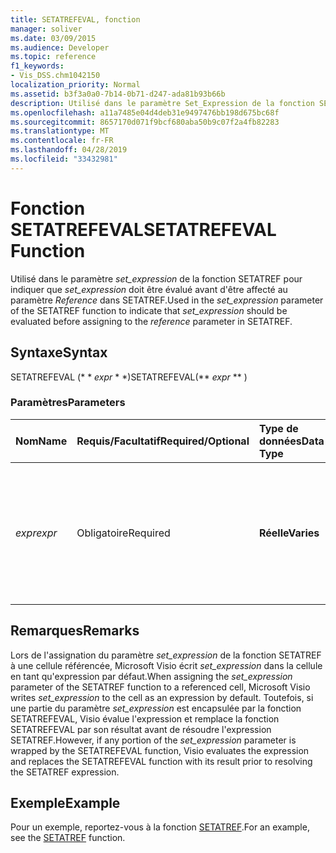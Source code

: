 ```yaml
---
title: SETATREFEVAL, fonction
manager: soliver
ms.date: 03/09/2015
ms.audience: Developer
ms.topic: reference
f1_keywords:
- Vis_DSS.chm1042150
localization_priority: Normal
ms.assetid: b3f3a0a0-7b14-0b71-d247-ada81b93b66b
description: Utilisé dans le paramètre Set_Expression de la fonction SETATREF pour indiquer que Set_Expression doit être évalué avant d'être affecté au paramètre Reference dans SETATREF.
ms.openlocfilehash: a11a7485e04d4deb31e9497476bb198d675bc68f
ms.sourcegitcommit: 8657170d071f9bcf680aba50b9c07f2a4fb82283
ms.translationtype: MT
ms.contentlocale: fr-FR
ms.lasthandoff: 04/28/2019
ms.locfileid: "33432981"
---
```

# <a name="setatrefeval-function"></a><span data-ttu-id="4c983-103">Fonction SETATREFEVAL</span><span class="sxs-lookup"><span data-stu-id="4c983-103">SETATREFEVAL Function</span></span>

<span data-ttu-id="4c983-104">Utilisé dans le paramètre _set_expression_ de la fonction SETATREF pour indiquer que _set_expression_ doit être évalué avant d'être affecté au paramètre _Reference_ dans SETATREF.</span><span class="sxs-lookup"><span data-stu-id="4c983-104">Used in the  _set_expression_ parameter of the SETATREF function to indicate that  _set_expression_ should be evaluated before assigning to the  _reference_ parameter in SETATREF.</span></span> 
  
## <a name="syntax"></a><span data-ttu-id="4c983-105">Syntaxe</span><span class="sxs-lookup"><span data-stu-id="4c983-105">Syntax</span></span>

<span data-ttu-id="4c983-106">SETATREFEVAL (\* \* *expr* \* \*)</span><span class="sxs-lookup"><span data-stu-id="4c983-106">SETATREFEVAL(\*\* *expr* \*\* )</span></span> 
  
### <a name="parameters"></a><span data-ttu-id="4c983-107">Paramètres</span><span class="sxs-lookup"><span data-stu-id="4c983-107">Parameters</span></span>

|<span data-ttu-id="4c983-108">**Nom**</span><span class="sxs-lookup"><span data-stu-id="4c983-108">**Name**</span></span>|<span data-ttu-id="4c983-109">**Requis/Facultatif**</span><span class="sxs-lookup"><span data-stu-id="4c983-109">**Required/Optional**</span></span>|<span data-ttu-id="4c983-110">**Type de données**</span><span class="sxs-lookup"><span data-stu-id="4c983-110">**Data Type**</span></span>|<span data-ttu-id="4c983-111">**Description**</span><span class="sxs-lookup"><span data-stu-id="4c983-111">**Description**</span></span>|
|:-----|:-----|:-----|:-----|
| <span data-ttu-id="4c983-112">_expr_</span><span class="sxs-lookup"><span data-stu-id="4c983-112">_expr_</span></span> <br/> |<span data-ttu-id="4c983-113">Obligatoire</span><span class="sxs-lookup"><span data-stu-id="4c983-113">Required</span></span>  <br/> |<span data-ttu-id="4c983-114">**Réelle**</span><span class="sxs-lookup"><span data-stu-id="4c983-114">**Varies**</span></span> <br/> | <span data-ttu-id="4c983-115">Expression évaluée lorsque la fonction SETATREF redirige _set_expression_ vers une autre cellule.</span><span class="sxs-lookup"><span data-stu-id="4c983-115">An expression that is evaluated when the SETATREF function redirects  _set_expression_ to another cell.</span></span>  <br/> |
   
## <a name="remarks"></a><span data-ttu-id="4c983-116">Remarques</span><span class="sxs-lookup"><span data-stu-id="4c983-116">Remarks</span></span>

<span data-ttu-id="4c983-117">Lors de l'assignation du paramètre *set_expression* de la fonction SETATREF à une cellule référencée, Microsoft Visio écrit *set_expression* dans la cellule en tant qu'expression par défaut.</span><span class="sxs-lookup"><span data-stu-id="4c983-117">When assigning the  *set_expression*  parameter of the SETATREF function to a referenced cell, Microsoft Visio writes  *set_expression*  to the cell as an expression by default.</span></span> <span data-ttu-id="4c983-118">Toutefois, si une partie du paramètre *set_expression* est encapsulée par la fonction SETATREFEVAL, Visio évalue l'expression et remplace la fonction SETATREFEVAL par son résultat avant de résoudre l'expression SETATREF.</span><span class="sxs-lookup"><span data-stu-id="4c983-118">However, if any portion of the  *set_expression*  parameter is wrapped by the SETATREFEVAL function, Visio evaluates the expression and replaces the SETATREFEVAL function with its result prior to resolving the SETATREF expression.</span></span> 
  
## <a name="example"></a><span data-ttu-id="4c983-119">Exemple</span><span class="sxs-lookup"><span data-stu-id="4c983-119">Example</span></span>

<span data-ttu-id="4c983-120">Pour un exemple, reportez-vous à la fonction [SETATREF](setatref-function.md).</span><span class="sxs-lookup"><span data-stu-id="4c983-120">For an example, see the [SETATREF](setatref-function.md) function.</span></span> 
  

